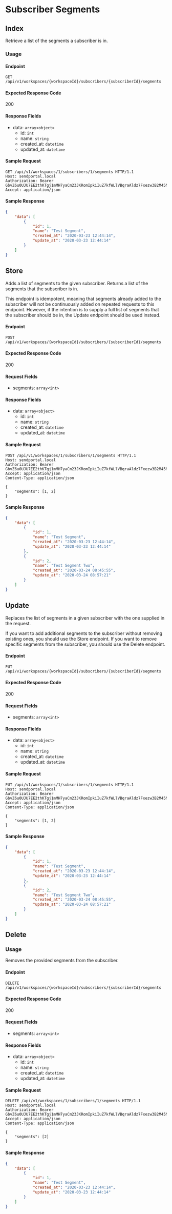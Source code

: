 # Subscriber Segments

## Index

Retrieve a list of the segments a subscriber is in.

### Usage

#### Endpoint

`GET /api/v1/workspaces/{workspaceId}/subscribers/{subscriberId}/segments`

#### Expected Response Code
200

#### Response Fields

- data: `array<object>`
    - id: `int`
    - name: `string`
    - created_at: `datetime`
    - updated_at: `datetime`

#### Sample Request

```
GET /api/v1/workspaces/1/subscribers/1/segments HTTP/1.1
Host: sendportal.local
Authorization: Bearer GbvZ6u0UJU7EE2thKTgj1mMH7yaCm23JKRomIpkiIuZ7kfWLlVBqraAldz7Fxezw3B2M45NFL2OUm5ev
Accept: application/json
```

#### Sample Response

```json
{
    "data": [
        {
            "id": 1,
            "name": "Test Segment",
            "created_at": "2020-03-23 12:44:14",
            "update_at": "2020-03-23 12:44:14"
        }
    ]
}
```

## Store

Adds a list of segments to the given subscriber. Returns a list of the segments that the subscriber is in.

This endpoint is idempotent, meaning that segments already added to the subscriber will not be continuously added on repeated requests to this endpoint. However, if the intention is to supply a full list of segments that the subscriber should be in, the Update endpoint should be used instead.

#### Endpoint

`POST /api/v1/workspaces/{workspaceId}/subscribers/{subscriberId}/segments`

#### Expected Response Code
200

#### Request Fields

- segments: `array<int>`

#### Response Fields

- data: `array<object>`
    - id: `int`
    - name: `string`
    - created_at: `datetime`
    - updated_at: `datetime`

#### Sample Request

```
POST /api/v1/workspaces/1/subscribers/1/segments HTTP/1.1
Host: sendportal.local
Authorization: Bearer GbvZ6u0UJU7EE2thKTgj1mMH7yaCm23JKRomIpkiIuZ7kfWLlVBqraAldz7Fxezw3B2M45NFL2OUm5ev
Accept: application/json
Content-Type: application/json

{
	"segments": [1, 2]
}
```

#### Sample Response

```json
{
    "data": [
        {
            "id": 1,
            "name": "Test Segment",
            "created_at": "2020-03-23 12:44:14",
            "update_at": "2020-03-23 12:44:14"
        },
        {
            "id": 2,
            "name": "Test Segment Two",
            "created_at": "2020-03-24 08:45:55",
            "update_at": "2020-03-24 08:57:21"
        }
    ]
}
```

## Update

Replaces the list of segments in a given subscriber with the one supplied in the request.

If you want to add additional segments to the subscriber without removing existing ones, you should use the Store endpoint. If you want to remove specific segments from the subscriber, you should use the Delete endpoint.

#### Endpoint

`PUT /api/v1/workspaces/{workspaceId}/subscribers/{subscriberId}/segments`

#### Expected Response Code
200

#### Request Fields

- segments: `array<int>`

#### Response Fields

- data: `array<object>`
    - id: `int`
    - name: `string`
    - created_at: `datetime`
    - updated_at: `datetime`

#### Sample Request

```
PUT /api/v1/workspaces/1/subscribers/1/segments HTTP/1.1
Host: sendportal.local
Authorization: Bearer GbvZ6u0UJU7EE2thKTgj1mMH7yaCm23JKRomIpkiIuZ7kfWLlVBqraAldz7Fxezw3B2M45NFL2OUm5ev
Accept: application/json
Content-Type: application/json

{
	"segments": [1, 2]
}
```

#### Sample Response

```json
{
    "data": [
        {
            "id": 1,
            "name": "Test Segment",
            "created_at": "2020-03-23 12:44:14",
            "update_at": "2020-03-23 12:44:14"
        },
        {
            "id": 2,
            "name": "Test Segment Two",
            "created_at": "2020-03-24 08:45:55",
            "update_at": "2020-03-24 08:57:21"
        }
    ]
}
```

## Delete

### Usage

Removes the provided segments from the subscriber.

#### Endpoint

`DELETE /api/v1/workspaces/{workspaceId}/subscribers/{subscriberId}/segments`

#### Expected Response Code
200

#### Request Fields

- segments: `array<int>`

#### Response Fields

- data: `array<object>`
    - id: `int`
    - name: `string`
    - created_at: `datetime`
    - updated_at: `datetime`

#### Sample Request

```
DELETE /api/v1/workspaces/1/subscribers/1/segments HTTP/1.1
Host: sendportal.local
Authorization: Bearer GbvZ6u0UJU7EE2thKTgj1mMH7yaCm23JKRomIpkiIuZ7kfWLlVBqraAldz7Fxezw3B2M45NFL2OUm5ev
Accept: application/json
Content-Type: application/json

{
	"segments": [2]
}
```

#### Sample Response

```json
{
    "data": [
        {
            "id": 1,
            "name": "Test Segment",
            "created_at": "2020-03-23 12:44:14",
            "update_at": "2020-03-23 12:44:14"
        }
    ]
}
```
